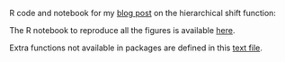R code and notebook for my [blog post](https://garstats.wordpress.com/2019/21/02/hsf/) on the hierarchical shift function:

The R notebook to reproduce all the figures is available [here](docs/cluster_cmc_tests.md). 

Extra functions not available in packages are defined in this [text file](code/functions.txt).
